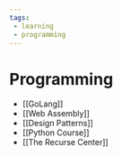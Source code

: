 ```yaml
---
tags:
 - learning
 - programming
---
```

# Programming

* [[GoLang]]
* [[Web Assembly]]
* [[Design Patterns]]
* [[Python Course]]
* [[The Recurse Center]]